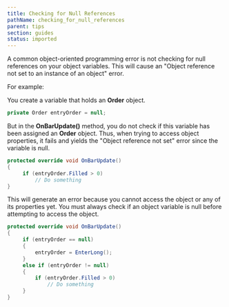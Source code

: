 ```yaml
---
title: Checking for Null References
pathName: checking_for_null_references
parent: tips
section: guides
status: imported
---
```


A common object-oriented programming error is not checking for null references on your object variables. This will cause an "Object reference not set to an instance of an object" error.

For example:

You create a variable that holds an **Order** object.

```csharp
private Order entryOrder = null;
```

But in the **OnBarUpdate()** method, you do not check if this variable has been assigned an **Order** object. Thus, when trying to access object properties, it fails and yields the "Object reference not set" error since the variable is null.

```csharp
protected override void OnBarUpdate()
{
     if (entryOrder.Filled > 0)
         // Do something
}
```

This will generate an error because you cannot access the object or any of its properties yet. You must always check if an object variable is null before attempting to access the object.

```csharp
protected override void OnBarUpdate()
{
     if (entryOrder == null)
     {
         entryOrder = EnterLong();
     }
     else if (entryOrder != null)
     {
         if (entryOrder.Filled > 0)
             // Do something
     }
}
```

